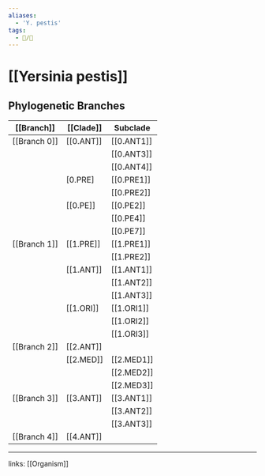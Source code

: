 ```yaml
---
aliases:
  - 'Y. pestis'
tags:
  - 📝/🌱 
---
```


# [[Yersinia pestis]]

## Phylogenetic Branches

| [[Branch]]   | [[Clade]] | Subclade   |
| ------------ | --------- | ---------- |
| [[Branch 0]] | [[0.ANT]] | [[0.ANT1]] |
|              |           | [[0.ANT3]] |
|              |           | [[0.ANT4]] |
|              | [0.PRE]   | [[0.PRE1]] |
|              |           | [[0.PRE2]] |
|              | [[0.PE]]  | [[0.PE2]]  |
|              |           | [[0.PE4]]  |
|              |           | [[0.PE7]]  |
| [[Branch 1]] | [[1.PRE]] | [[1.PRE1]] |
|              |           | [[1.PRE2]] |
|              | [[1.ANT]] | [[1.ANT1]] |
|              |           | [[1.ANT2]] |
|              |           | [[1.ANT3]] |
|              | [[1.ORI]] | [[1.ORI1]] |
|              |           | [[1.ORI2]] |
|              |           | [[1.ORI3]] |
| [[Branch 2]] | [[2.ANT]] |            |
|              | [[2.MED]] | [[2.MED1]] |
|              |           | [[2.MED2]] |
|              |           | [[2.MED3]] |
| [[Branch 3]] | [[3.ANT]] | [[3.ANT1]] |
|              |           | [[3.ANT2]] |
|              |           | [[3.ANT3]] |
| [[Branch 4]] | [[4.ANT]] |            |

---

links: [[Organism]]